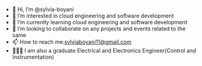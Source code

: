 - 👋 Hi, I’m @sylvia-boyani
- 👀 I’m interested in cloud engineering and software development
- 🌱 I’m currently learning cloud engineering and software development
- 💞️ I’m looking to collaborate on any projects and events related to the same
- 📫 How to reach me:sylviaboyani11@gmail.com
- 👩🏽‍🎓 I am also a graduate Electrical and Electronics Engineer(Control and Instrumentation)

<!---
sylvia-boyani/sylvia-boyani is a ✨ special ✨ repository because its `README.md` (this file) appears on your GitHub profile.
You can click the Preview link to take a look at your changes.
--->
